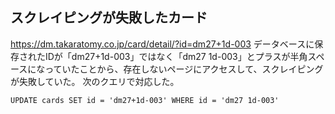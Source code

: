 
## スクレイピングが失敗したカード
https://dm.takaratomy.co.jp/card/detail/?id=dm27+1d-003
データベースに保存されたIDが「dm27+1d-003」ではなく「dm27 1d-003」とプラスが半角スペースになっていたことから、存在しないページにアクセスして、スクレイピングが失敗していた。
次のクエリで対応した。

```
UPDATE cards SET id = 'dm27+1d-003' WHERE id = 'dm27 1d-003'
```
